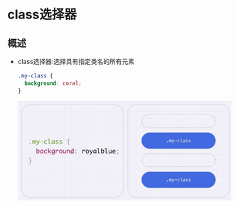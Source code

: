 # class选择器

## 概述

+ class选择器:选择具有指定类名的所有元素

  ```css
  .my-class {
    background: coral;
  }
  ```

  ![类选择器](./images/类选择器.png)

